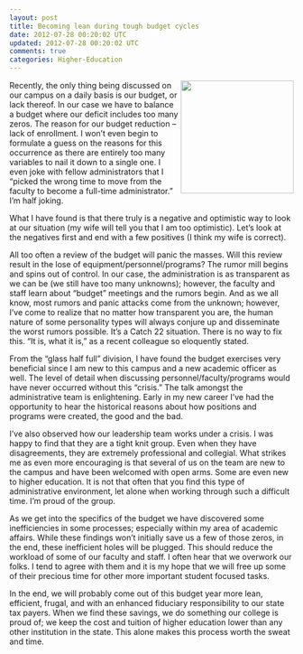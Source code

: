 ```yaml
---           
layout: post
title: Becoming lean during tough budget cycles
date: 2012-07-28 00:20:02 UTC
updated: 2012-07-28 00:20:02 UTC
comments: true
categories: Higher-Education
---
```


<img border="0" height="200" align="right" src="http://2.bp.blogspot.com/-z7dOYiDPVxo/UASGpbHYsPI/AAAAAAAA-uY/dzo9twLy7yI/s200/Calculator-Red.jpg" width="200" />Recently, the only thing being discussed on our campus on a daily basis is our budget, or lack thereof. In our case we have to balance a budget where our deficit includes too many zeros. The reason for our budget reduction – lack of enrollment. I won’t even begin to formulate a guess on the reasons for this occurrence as there are entirely too many variables to nail it down to a single one.  I even joke with fellow administrators that I “picked the wrong time to move from the faculty to become a full-time administrator.” I’m half joking.

What I have found is that there truly is a negative and optimistic way to look at our situation (my wife will tell you that I am too optimistic). Let’s look at the negatives first and end with a few positives (I think my wife is correct).

All too often a review of the budget will panic the masses. Will this review result in the lose of equipment/personnel/programs? The rumor mill begins and spins out of control. In our case, the administration is as transparent as we can be (we still have too many unknowns); however, the faculty and staff learn about “budget” meetings and the rumors begin. And as we all know, most rumors and panic attacks come from the unknown; however, I’ve come to realize that no matter how transparent you are, the human nature of some personality types will always conjure up and disseminate the worst rumors possible. It’s a Catch 22 situation. There is no way to fix this. “It is, what it is,” as a recent colleague so eloquently stated.

From the “glass half full” division, I have found the budget exercises very beneficial since I am new to this campus and a new academic officer as well. The level of detail when discussing personnel/faculty/programs would have never occurred without this “crisis.” The talk amongst the administrative team is enlightening. Early in my new career I’ve had the opportunity to hear the historical reasons about how positions and programs were created, the good and the bad.

I’ve also observed how our leadership team works under a crisis. I was happy to find that they are a tight knit group. Even when they have disagreements, they are extremely professional and collegial. What strikes me as even more encouraging is that several of us on the team are new to the campus and have been welcomed with open arms. Some are even new to higher education. It is not that often that you find this type of administrative environment, let alone when working through such a difficult time. I’m proud of the group.

As we get into the specifics of the budget we have discovered some inefficiencies in some processes; especially within my area of academic affairs. While these findings won’t initially save us a few of those zeros, in the end, these inefficient holes will be plugged. This should reduce the workload of some of our faculty and staff. I often hear that we overwork our folks. I tend to agree with them and it is my hope that we will free up some of their precious time for other more important student focused tasks.

In the end, we will probably come out of this budget year more lean, efficient, frugal, and with an enhanced fiduciary responsibility to our state tax payers. When we find these savings, we do something our college is proud of; we keep the cost and tuition of higher education lower than any other institution in the state. This alone makes this process worth the sweat and time.